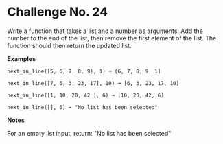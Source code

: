 # Challenge No. 24

Write a function that takes a list and a number as arguments. Add the number to the end of the list, then remove the first element of the list. The function should then return the updated list.

**Examples**

    next_in_line([5, 6, 7, 8, 9], 1) ➞ [6, 7, 8, 9, 1]
     
    next_in_line([7, 6, 3, 23, 17], 10) ➞ [6, 3, 23, 17, 10]
     
    next_in_line([1, 10, 20, 42 ], 6) ➞ [10, 20, 42, 6]
     
    next_in_line([], 6) ➞ "No list has been selected"

**Notes**

For an empty list input, return: "No list has been selected"